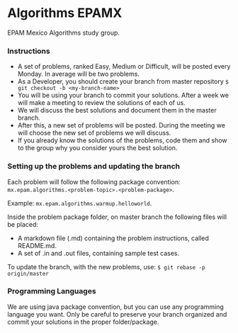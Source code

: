 # Algorithms EPAMX

EPAM Mexico Algorithms study group.

### Instructions

* A set of problems, ranked Easy, Medium or Difficult, will be posted every Monday. In average will be two problems.
* As a Developer, you should create your branch from master repository `$ git checkout -b <my-branch-name>`
* You will be using your branch to commit your solutions. After a week we will make a meeting to review the solutions of each of us.
* We will discuss the best solutions and document them in the master branch.
* After this, a new set of problems will be posted. During the meeting we will choose the new set of problems we will discuss.
* If you already know the solutions of the problems, code them and show to the group why you consider yours the best solution.

### Setting up the problems and updating the branch

Each problem will follow the following package convention: `mx.epam.algorithms.<problem-topic>.<problem-package>`. 

Example: `mx.epam.algorithms.warmup.helloworld`.

Inside the problem package folder, on master branch the following files will be placed:

* A markdown file (.md) containing the problem instructions, called README.md.
* A set of .in and .out files, containing sample test cases.

To update the branch, with the new problems, use: `$ git rebase -p origin/master`

### Programming Languages

We are using java package convention, but you can use any programming language you want. Only be careful to preserve your branch organized and commit your solutions in the proper folder/package.